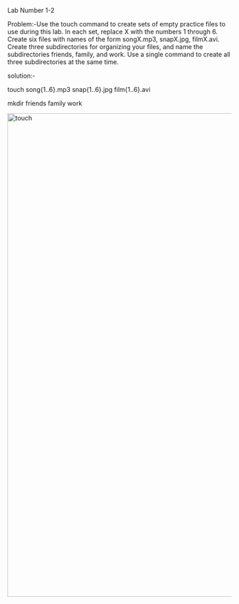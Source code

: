 Lab Number 1-2

Problem:-Use the touch command to create sets of empty practice files
to use during this lab. In each set, replace X with the numbers
1 through 6. Create six files with names of the form
songX.mp3, snapX.jpg, filmX.avi. Create three subdirectories
for organizing your files, and name the
subdirectories friends, family, and work. Use a single
command to create all three subdirectories at the same time.

solution:-

touch song{1..6}.mp3 snap{1..6}.jpg film{1..6}.avi

mkdir friends family work

<img width="1086" alt="touch" src="https://github.com/user-attachments/assets/d6720e92-fc7b-4eb9-b87c-4c29f644d62b" />

